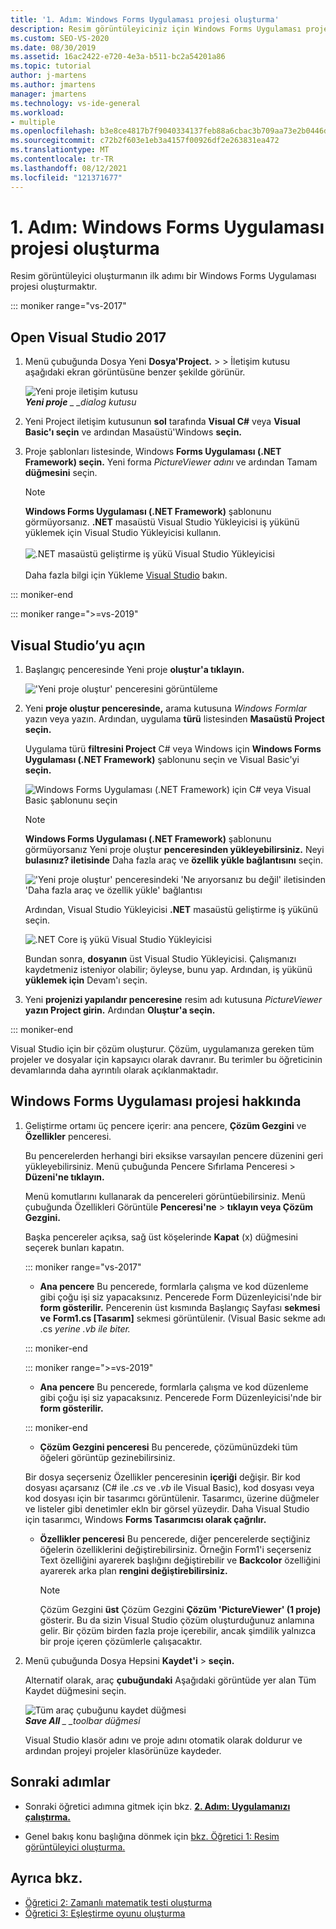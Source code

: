 ```yaml
---
title: '1. Adım: Windows Forms Uygulaması projesi oluşturma'
description: Resim görüntüleyiciniz için Windows Forms Uygulaması projesi oluşturma hakkında bilgi edinebilirsiniz.
ms.custom: SEO-VS-2020
ms.date: 08/30/2019
ms.assetid: 16ac2422-e720-4e3a-b511-bc2a54201a86
ms.topic: tutorial
author: j-martens
ms.author: jmartens
manager: jmartens
ms.technology: vs-ide-general
ms.workload:
- multiple
ms.openlocfilehash: b3e8ce4817b7f9040334137feb88a6cbac3b709aa73e2b0446d5fc51dea3795b
ms.sourcegitcommit: c72b2f603e1eb3a4157f00926df2e263831ea472
ms.translationtype: MT
ms.contentlocale: tr-TR
ms.lasthandoff: 08/12/2021
ms.locfileid: "121371677"
---
```

# <a name="step-1-create-a-windows-forms-app-project"></a>1. Adım: Windows Forms Uygulaması projesi oluşturma

Resim görüntüleyici oluşturmanın ilk adımı bir Windows Forms Uygulaması projesi oluşturmaktır.

::: moniker range="vs-2017"

## <a name="open-visual-studio-2017"></a>Open Visual Studio 2017

1. Menü çubuğunda Dosya Yeni **Dosya'Project.**  >    >   İletişim kutusu aşağıdaki ekran görüntüsüne benzer şekilde görünür.

     ![Yeni proje iletişim kutusu](../ide/media/newprojectdialogcallouts.png)<br/>***Yeni proje** _ _dialog kutusu*

2. Yeni Project iletişim kutusunun **sol** tarafında **Visual C#** veya **Visual Basic'ı seçin** ve ardından Masaüstü'Windows **seçin.**

3. Proje şablonları listesinde, Windows **Forms Uygulaması (.NET Framework) seçin.** Yeni forma *PictureViewer adını* ve ardından Tamam **düğmesini** seçin.

    >[!NOTE]
    >**Windows Forms Uygulaması (.NET Framework)** şablonunu görmüyorsanız. **.NET** masaüstü Visual Studio Yükleyicisi iş yükünü yüklemek için Visual Studio Yükleyicisi kullanın.<br/><br/>![.NET masaüstü geliştirme iş yükü Visual Studio Yükleyicisi](../ide/media/dot-net-desktop-dev-workload.png)<br/><br/> Daha fazla bilgi için Yükleme [Visual Studio](../install/install-visual-studio.md) bakın.

::: moniker-end

::: moniker range=">=vs-2019"

## <a name="open-visual-studio"></a>Visual Studio’yu açın

1. Başlangıç penceresinde Yeni proje **oluştur'a tıklayın.**

   !['Yeni proje oluştur' penceresini görüntüleme](../get-started/media/vs-2019/create-new-project-dark-theme.png)

1. Yeni **proje oluştur penceresinde,** arama kutusuna *Windows Formlar* yazın veya yazın. Ardından, uygulama **türü** listesinden **Masaüstü Project seçin.**

   Uygulama türü **filtresini Project** C# veya Windows için **Windows Forms Uygulaması (.NET Framework)** şablonunu seçin ve Visual Basic'yi **seçin.**

   ![Windows Forms Uygulaması (.NET Framework) için C# veya Visual Basic şablonunu seçin](./media/create-new-project-search-winforms-filtered.png)

   > [!NOTE]
   > **Windows Forms Uygulaması (.NET Framework)** şablonunu görmüyorsanız Yeni proje oluştur **penceresinden yükleyebilirsiniz.** Neyi **bulasınız? iletisinde** Daha fazla araç ve **özellik yükle bağlantısını** seçin.
   >
   > !['Yeni proje oluştur' penceresindeki 'Ne arıyorsanız bu değil' iletisinden 'Daha fazla araç ve özellik yükle' bağlantısı](../get-started/media/vs-2019/not-finding-what-looking-for.png)
   >
   > Ardından, Visual Studio Yükleyicisi **.NET** masaüstü geliştirme iş yükünü seçin.
   >
   > ![.NET Core iş yükü Visual Studio Yükleyicisi](../ide/media/install-dot-net-desktop-env.png)
   >
   > Bundan sonra, **dosyanın** üst Visual Studio Yükleyicisi. Çalışmanızı kaydetmeniz isteniyor olabilir; öyleyse, bunu yap. Ardından, iş yükünü **yüklemek için** Devam'ı seçin.

1. Yeni **projenizi yapılandır penceresine** resim adı kutusuna *PictureViewer* **yazın Project girin.** Ardından **Oluştur'a seçin.**

::: moniker-end

Visual Studio için bir çözüm oluşturur. Çözüm, uygulamanıza gereken tüm projeler ve dosyalar için kapsayıcı olarak davranır. Bu terimler bu öğreticinin devamlarında daha ayrıntılı olarak açıklanmaktadır.

## <a name="about-the-windows-forms-app-project"></a>Windows Forms Uygulaması projesi hakkında

1. Geliştirme ortamı üç pencere içerir: ana pencere, **Çözüm Gezgini** ve **Özellikler** penceresi.

     Bu pencerelerden herhangi biri eksikse varsayılan pencere düzenini geri yükleyebilirsiniz. Menü çubuğunda Pencere Sıfırlama Penceresi  >  **Düzeni'ne tıklayın.**

     Menü komutlarını kullanarak da pencereleri görüntüebilirsiniz. Menü çubuğunda Özellikleri Görüntüle **Penceresi'ne**  >  **tıklayın veya Çözüm Gezgini.** 

     Başka pencereler açıksa, sağ üst köşelerinde **Kapat** (x) düğmesini seçerek bunları kapatın.

    ::: moniker range="vs-2017"

    * **Ana pencere** Bu pencerede, formlarla çalışma ve kod düzenleme gibi çoğu işi siz yapacaksınız. Pencerede Form Düzenleyicisi'nde bir **form gösterilir.** Pencerenin üst kısmında Başlangıç Sayfası **sekmesi ve** **Form1.cs [Tasarım]** sekmesi görüntülenir. (Visual Basic sekme adı .cs *yerine .vb* *ile biter.*

    ::: moniker-end

    ::: moniker range=">=vs-2019"

    * **Ana pencere** Bu pencerede, formlarla çalışma ve kod düzenleme gibi çoğu işi siz yapacaksınız. Pencerede Form Düzenleyicisi'nde bir **form gösterilir.**

    ::: moniker-end

    * **Çözüm Gezgini penceresi** Bu pencerede, çözümünüzdeki tüm öğeleri görüntüp gezinebilirsiniz.

    Bir dosya seçerseniz Özellikler penceresinin **içeriği** değişir. Bir kod dosyası açarsanız (C# ile *.cs* ve *.vb* ile Visual Basic), kod dosyası veya kod dosyası için bir tasarımcı görüntülenir. Tasarımcı, üzerine düğmeler ve listeler gibi denetimler ekln bir görsel yüzeydir. Daha Visual Studio için tasarımcı, Windows **Forms Tasarımcısı olarak çağrılır.**

    * **Özellikler penceresi** Bu pencerede, diğer pencerelerde seçtiğiniz öğelerin özelliklerini değiştirebilirsiniz. Örneğin Form1'i seçerseniz Text özelliğini ayarerek başlığını değiştirebilir ve **Backcolor** özelliğini ayarerek arka plan **rengini değiştirebilirsiniz.**

      > [!NOTE]
      > Çözüm Gezgini **üst** Çözüm Gezgini **Çözüm 'PictureViewer' (1 proje)** gösterir. Bu da sizin Visual Studio çözüm oluşturduğunuz anlamına gelir. Bir çözüm birden fazla proje içerebilir, ancak şimdilik yalnızca bir proje içeren çözümlerle çalışacaktır.

1. Menü çubuğunda Dosya Hepsini **Kaydet'i**  >  **seçin.**

     Alternatif olarak, araç **çubuğundaki** Aşağıdaki görüntüde yer alan Tüm Kaydet düğmesini seçin.

     ![Tüm araç çubuğunu kaydet düğmesi](../ide/media/express_iconsaveall.png)<br/>
     ***Save All** _ _toolbar düğmesi*

     Visual Studio klasör adını ve proje adını otomatik olarak doldurur ve ardından projeyi projeler klasörünüze kaydeder.

## <a name="next-steps"></a>Sonraki adımlar

* Sonraki öğretici adımına gitmek için bkz. **[2. Adım: Uygulamanızı çalıştırma.](../ide/step-2-run-your-program.md)**

* Genel bakış konu başlığına dönmek için [bkz. Öğretici 1: Resim görüntüleyici oluşturma.](../ide/tutorial-1-create-a-picture-viewer.md)

## <a name="see-also"></a>Ayrıca bkz.

* [Öğretici 2: Zamanlı matematik testi oluşturma](tutorial-2-create-a-timed-math-quiz.md)
* [Öğretici 3: Eşleştirme oyunu oluşturma](tutorial-3-create-a-matching-game.md)
